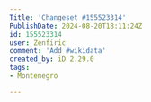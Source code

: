 ```yaml
---
Title: 'Changeset #155523314'
PublishDate: 2024-08-20T18:11:24Z
id: 155523314
user: Zenfiric
comment: 'Add #wikidata'
created_by: iD 2.29.0
tags:
- Montenegro

---
```

